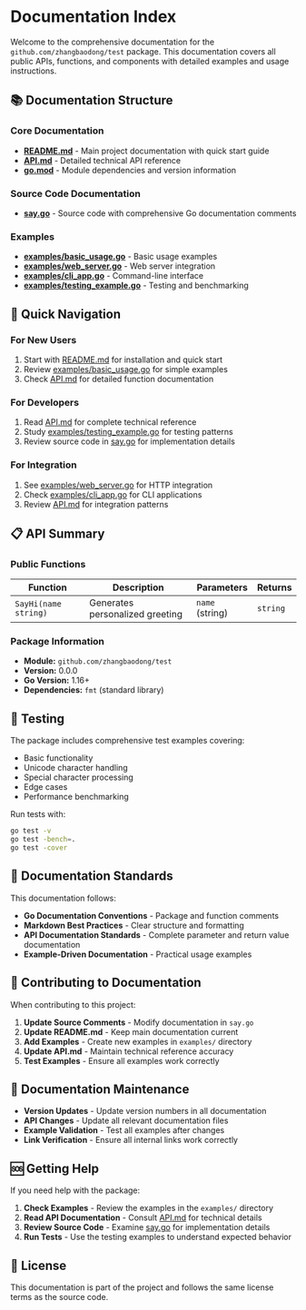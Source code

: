 # Documentation Index

Welcome to the comprehensive documentation for the `github.com/zhangbaodong/test` package. This documentation covers all public APIs, functions, and components with detailed examples and usage instructions.

## 📚 Documentation Structure

### Core Documentation
- **[README.md](../README.md)** - Main project documentation with quick start guide
- **[API.md](../API.md)** - Detailed technical API reference
- **[go.mod](../go.mod)** - Module dependencies and version information

### Source Code Documentation
- **[say.go](../say.go)** - Source code with comprehensive Go documentation comments

### Examples
- **[examples/basic_usage.go](../examples/basic_usage.go)** - Basic usage examples
- **[examples/web_server.go](../examples/web_server.go)** - Web server integration
- **[examples/cli_app.go](../examples/cli_app.go)** - Command-line interface
- **[examples/testing_example.go](../examples/testing_example.go)** - Testing and benchmarking

## 🚀 Quick Navigation

### For New Users
1. Start with [README.md](../README.md) for installation and quick start
2. Review [examples/basic_usage.go](../examples/basic_usage.go) for simple examples
3. Check [API.md](../API.md) for detailed function documentation

### For Developers
1. Read [API.md](../API.md) for complete technical reference
2. Study [examples/testing_example.go](../examples/testing_example.go) for testing patterns
3. Review source code in [say.go](../say.go) for implementation details

### For Integration
1. See [examples/web_server.go](../examples/web_server.go) for HTTP integration
2. Check [examples/cli_app.go](../examples/cli_app.go) for CLI applications
3. Review [API.md](../API.md) for integration patterns

## 📋 API Summary

### Public Functions

| Function | Description | Parameters | Returns |
|----------|-------------|------------|---------|
| `SayHi(name string)` | Generates personalized greeting | `name` (string) | `string` |

### Package Information
- **Module:** `github.com/zhangbaodong/test`
- **Version:** 0.0.0
- **Go Version:** 1.16+
- **Dependencies:** `fmt` (standard library)

## 🧪 Testing

The package includes comprehensive test examples covering:
- Basic functionality
- Unicode character handling
- Special character processing
- Edge cases
- Performance benchmarking

Run tests with:
```bash
go test -v
go test -bench=.
go test -cover
```

## 📖 Documentation Standards

This documentation follows:
- **Go Documentation Conventions** - Package and function comments
- **Markdown Best Practices** - Clear structure and formatting
- **API Documentation Standards** - Complete parameter and return value documentation
- **Example-Driven Documentation** - Practical usage examples

## 🔧 Contributing to Documentation

When contributing to this project:

1. **Update Source Comments** - Modify documentation in `say.go`
2. **Update README.md** - Keep main documentation current
3. **Add Examples** - Create new examples in `examples/` directory
4. **Update API.md** - Maintain technical reference accuracy
5. **Test Examples** - Ensure all examples work correctly

## 📝 Documentation Maintenance

- **Version Updates** - Update version numbers in all documentation
- **API Changes** - Update all relevant documentation files
- **Example Validation** - Test all examples after changes
- **Link Verification** - Ensure all internal links work correctly

## 🆘 Getting Help

If you need help with the package:

1. **Check Examples** - Review the examples in the `examples/` directory
2. **Read API Documentation** - Consult [API.md](../API.md) for technical details
3. **Review Source Code** - Examine [say.go](../say.go) for implementation details
4. **Run Tests** - Use the testing examples to understand expected behavior

## 📄 License

This documentation is part of the project and follows the same license terms as the source code.